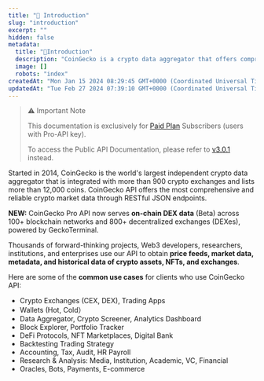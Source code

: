 ```yaml
---
title: "🦎 Introduction"
slug: "introduction"
excerpt: ""
hidden: false
metadata: 
  title: "🦎Introduction"
  description: "CoinGecko is a crypto data aggregator that offers comprehensive market data through its API, which is used by various clients for purposes such as trading, analytics, research, and more."
  image: []
  robots: "index"
createdAt: "Mon Jan 15 2024 08:29:45 GMT+0000 (Coordinated Universal Time)"
updatedAt: "Tue Feb 27 2024 07:39:10 GMT+0000 (Coordinated Universal Time)"
---
```

> ⚠️ Important Note
> 
> This documentation is exclusively for [Paid Plan](https://www.coingecko.com/en/api/pricing) Subscribers (users with Pro-API key). 
> 
> To access the Public API Documentation, please refer to [v3.0.1](/v3.0.1/reference/introduction) instead.

Started in 2014, CoinGecko is the world's largest independent crypto data aggregator that is integrated with more than 900 crypto exchanges and lists more than 12,000 coins.  CoinGecko API offers the most comprehensive and reliable crypto market data through RESTful JSON endpoints. 

**NEW:** CoinGecko Pro API now serves **on-chain DEX data** (Beta) across 100+ blockchain networks and 800+ decentralized exchanges (DEXes), powered by GeckoTerminal. 

Thousands of forward-thinking projects, Web3 developers, researchers, institutions, and enterprises use our API to obtain **price feeds, market data, metadata, and historical data of crypto assets, NFTs, and exchanges**.

Here are some of the **common use cases** for clients who use CoinGecko API:

- Crypto Exchanges (CEX, DEX), Trading Apps
- Wallets (Hot, Cold）
- Data Aggregator, Crypto Screener, Analytics Dashboard
- Block Explorer, Portfolio Tracker
- DeFi Protocols, NFT Marketplaces, Digital Bank
- Backtesting Trading Strategy
- Accounting, Tax, Audit, HR Payroll
- Research & Analysis: Media, Institution, Academic, VC, Financial
- Oracles, Bots, Payments, E-commerce

